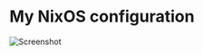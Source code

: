 # My NixOS configuration

![Screenshot](https://user-images.githubusercontent.com/45176912/128553164-4c4e1fa1-e461-4de6-8649-81270bfe27ea.png)

